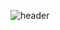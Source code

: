 ![header](https://capsule-render.vercel.app/api?type=waving&color=timeGradient&height=300&section=header&text=🍳%20Welcome%20to%20visit%20Mochelin%20Project%20👋&fontSize=45)
